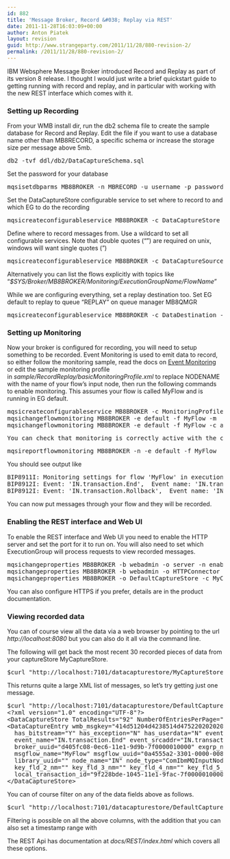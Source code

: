 ```yaml
---
id: 882
title: 'Message Broker, Record &#038; Replay via REST'
date: 2011-11-28T16:03:09+00:00
author: Anton Piatek
layout: revision
guid: http://www.strangeparty.com/2011/11/28/880-revision-2/
permalink: /2011/11/28/880-revision-2/
---
```

IBM Websphere Message Broker introduced Record and Replay as part of its version 8 release. I thought I would just write a brief quickstart guide to getting running with record and replay, and in particular with working with the new REST interface which comes with it.

### Setting up Recording

From your WMB install dir, run the db2 schema file to create the sample database for Record and Replay. Edit the file if you want to use a database name other than MB8RECORD, a specific schema or increase the storage size per message above 5mb.

<pre>db2 -tvf ddl/db2/DataCaptureSchema.sql</pre>

Set the password for your database

<pre>mqsisetdbparms MB8BROKER -n MBRECORD -u username -p password</pre>

Set the DataCaptureStore configurable service to set where to record to and which EG to do the recording

<pre>mqsicreateconfigurableservice MB8BROKER -c DataCaptureStore -o MyCaptureStore -n "dataSourceName,egForRecord" -v "MBRECORD,default"</pre>

Define where to record messages from. Use a wildcard to set all configurable services. Note that double quotes (&#8220;&#8221;) are required on unix, windows will want single quotes (&#8221;)

<pre>mqsicreateconfigurableservice MB8BROKER -c DataCaptureSource -o MyCaptureSource -n "dataCaptureStore,topic" -v "MyCaptureStore,$SYS/Broker/MB8BROKER/Monitoring/#"</pre>

Alternatively you can list the flows explicitly with topics like &#8220;_$SYS/Broker/MB8BROKER/Monitoring/ExecutionGroupName/FlowName_&#8221;

While we are configuring everything, set a replay destination too. Set EG default to replay to queue &#8220;REPLAY&#8221; on queue manager MB8QMGR

<pre>mqsicreateconfigurableservice MB8BROKER -c DataDestination -o MyDestination -n "egForReplay,endpoint,endpointType" -v "default,wmq:/msg/queue/REPLAY@MB8QMGR,WMQDestination"</pre>

### Setting up Monitoring

Now your broker is configured for recording, you will need to setup something to be recorded. Event Monitoring is used to emit data to record, so either follow the monitoring sample, read the docs on [Event Monitoring](http://publib.boulder.ibm.com/infocenter/wmbhelp/v7r0m0/topic/com.ibm.etools.mft.doc/ac60386_.htm) or edit the sample monitoring profile in _sample/RecordReplay/basicMonitoringProfile.xml_ to replace NODENAME with the name of your flow&#8217;s input node, then run the following commands to enable monitoring. This assumes your flow is called MyFlow and is running in EG default.

<pre>mqsicreateconfigurableservice MB8BROKER -c MonitoringProfiles -o MyProfile -n profileProperties -p sample/RecordReplay/basicMonitoringProfile.xml
mqsichangeflowmonitoring MB8BROKER -e default -f MyFlow -m  MyProfile
mqsichangeflowmonitoring MB8BROKER -e default -f MyFlow -c active</pre>

<pre>You can check that monitoring is correctly active with the command</pre>

<pre>mqsireportflowmonitoring MB8BROKER -n -e default -f MyFlow</pre>

You should see output like

<pre>BIP8911I: Monitoring settings for flow 'MyFlow' in execution group 'default' -  State?: active, ProfileName: 'MyProfile'.
BIP8912I: Event: 'IN.transaction.End',  Event name: 'IN.transaction.End',  Configured?: yes,  State?: enabled.
BIP8912I: Event: 'IN.transaction.Rollback',  Event name: 'IN.transaction.Rollback',  Configured?: yes,  State?: enabled.</pre>

You can now put messages through your flow and they will be recorded.

### Enabling the REST interface and Web UI

To enable the REST interface and Web UI you need to enable the HTTP server and set the port for it to run on. You will also need to set which ExecutionGroup will process requests to view recorded messages.

<pre>mqsichangeproperties MB8BROKER -b webadmin -o server -n enabled -v true
mqsichangeproperties MB8BROKER -b webadmin -o HTTPConnector -n port -v 8080
mqsichangeproperties MB8BROKER -o DefaultCaptureStore -c MyCaptureStore -n egForView -v default</pre>

You can also configure HTTPS if you prefer, details are in the product documentation.

### Viewing recorded data

You can of course view all the data via a web browser by pointing to the url _http://localhost:8080_ but you can also do it all via the command line.

The following will get back the most recent 30 recorded pieces of data from your captureStore MyCaptureStore.

<pre>$curl "http://localhost:7101/datacapturestore/MyCaptureStore/"</pre>

This returns quite a large XML list of messages, so let&#8217;s try getting just one message.

<pre>$curl "http://localhost:7101/datacapturestore/DefaultCaptureStore/?numberOfEntriesPerPage=1"
&lt;?xml version="1.0" encoding="UTF-8"?&gt;
&lt;DataCaptureStore TotalResults="92" NumberOfEntriesPerPage="1" PageNumber="1"&gt;
&lt;DataCaptureEntry wmb_msgkey="414d51204d4238514d475220202020203d1bc14e4d290020:414d51204d4238514d475220202020203d1bc14e1b3a0020"
  has_bitstream="Y" has_exception="N" has_userdata="N" event_type="IN.transaction.End"
  event_name="IN.transaction.End" event_srcaddr="IN.transaction.End" broker_name="MB8BROKER"
  broker_uuid="d405fc08-0ec6-11e1-9d9b-7f0000010000" exgrp_name="default" exgrp_uuid="7fd654a2-3301-0000-0080-d4d9103989f9"
  msgflow_name="MyFlow" msgflow_uuid="0a4555a2-3301-0000-0080-e2ed33c9dfcd" appl_name="" appl_uuid="" library_name=""
  library_uuid="" node_name="IN" node_type="ComIbmMQInputNode" detail="IN" terminal_name="" key_fld_1_nm=""
  key_fld_2_nm="" key_fld_3_nm="" key_fld_4_nm="" key_fld_5_nm="" event_timestamp="2011-11-16 11:25:00.647"
  local_transaction_id="9f228bde-1045-11e1-9fac-7f0000010000-1" parent_transaction_id="" global_transaction_id=""/&gt;
&lt;/DataCaptureStore&gt;</pre>

You can of course filter on any of the data fields above as follows.

<pre>$curl "http://localhost:7101/datacapturestore/DefaultCaptureStore/?numberOfEntriesPerPage=1&has_bitstream=Y"</pre>

Filtering is possible on all the above columns, with the addition that you can also set a timestamp range with

The REST Api has documentation at _docs/REST/index.html_ which covers all these options.

&nbsp;